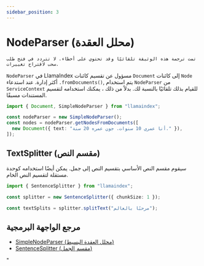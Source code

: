 ```yaml
---
sidebar_position: 3
---
```


# NodeParser (محلل العقدة)

`تمت ترجمة هذه الوثيقة تلقائيًا وقد تحتوي على أخطاء. لا تتردد في فتح طلب سحب لاقتراح تغييرات.`

`NodeParser` في LlamaIndex مسؤول عن تقسيم كائنات `Document` إلى كائنات `Node` أكثر إدارة. عند استدعاء `.fromDocuments()`, يتم استخدام `NodeParser` من `ServiceContext` للقيام بذلك تلقائيًا بالنسبة لك. بدلاً من ذلك ، يمكنك استخدامه لتقسيم المستندات مسبقًا.

```typescript
import { Document, SimpleNodeParser } from "llamaindex";

const nodeParser = new SimpleNodeParser();
const nodes = nodeParser.getNodesFromDocuments([
  new Document({ text: "أنا عمري 10 سنوات. جون عمره 20 سنة." }),
]);
```

## TextSplitter (مقسم النص)

سيقوم مقسم النص الأساسي بتقسيم النص إلى جمل. يمكن أيضًا استخدامه كوحدة مستقلة لتقسيم النص الخام.

```typescript
import { SentenceSplitter } from "llamaindex";

const splitter = new SentenceSplitter({ chunkSize: 1 });

const textSplits = splitter.splitText("مرحبًا بالعالم");
```

## مرجع الواجهة البرمجية

- [SimpleNodeParser (محلل العقدة البسيط)](../../api/classes/SimpleNodeParser.md)
- [SentenceSplitter (مقسم الجمل)](../../api/classes/SentenceSplitter.md)

"
